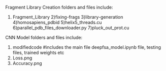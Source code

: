 Fragment Library Creation folders and files include: 
1) Fragment_Library
2)fixing-frags
3)library-generation
4)homosapiens_pdbid
5)helix5_threads.cu
6)parallel_pdb_files_downloader.py
7)pluck_out_prot.cu


CNN Model folders and files include:
1) modifiedcode #includes the main file deepfsa_model.ipynb file, testing files, trained weights etc
2) Loss.png
3) Accuracy.png



